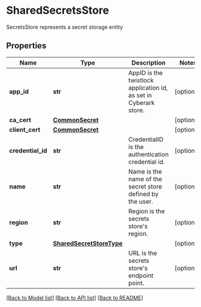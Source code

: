 # SharedSecretsStore

SecretsStore represents a secret storage entity

## Properties
Name | Type | Description | Notes
------------ | ------------- | ------------- | -------------
**app_id** | **str** | AppID is the twistlock application id, as set in Cyberark store.  | [optional] 
**ca_cert** | [**CommonSecret**](CommonSecret.md) |  | [optional] 
**client_cert** | [**CommonSecret**](CommonSecret.md) |  | [optional] 
**credential_id** | **str** | CredentialID is the authentication credential id.  | [optional] 
**name** | **str** | Name is the name of the secret store defined by the user.  | [optional] 
**region** | **str** | Region is the secrets store&#39;s region.  | [optional] 
**type** | [**SharedSecretStoreType**](SharedSecretStoreType.md) |  | [optional] 
**url** | **str** | URL is the secrets store&#39;s endpoint point.  | [optional] 

[[Back to Model list]](../README.md#documentation-for-models) [[Back to API list]](../README.md#documentation-for-api-endpoints) [[Back to README]](../README.md)


